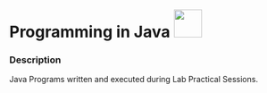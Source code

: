 # Programming in Java <img src="https://cdn.jsdelivr.net/gh/devicons/devicon/icons/java/java-original.svg" width="50" height="50"/>


### Description
Java Programs written and executed during Lab Practical Sessions.
